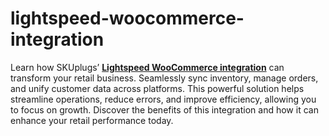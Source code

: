 # lightspeed-woocommerce-integration
Learn how SKUplugs’ <a href="https://skuplugs.com/lightspeed-woocommerce-integration/"><b>Lightspeed WooCommerce integration</b></a> can transform your retail business. Seamlessly sync inventory, manage orders, and unify customer data across platforms. This powerful solution helps streamline operations, reduce errors, and improve efficiency, allowing you to focus on growth. Discover the benefits of this integration and how it can enhance your retail performance today.
